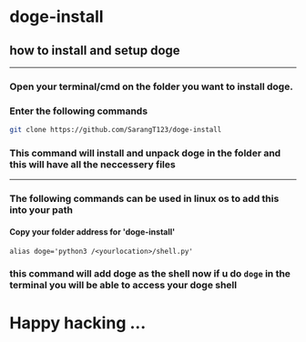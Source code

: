 # doge-install

## how to install and setup doge

-----

### Open your terminal/cmd on the folder you want to install doge.
### Enter the following commands
```bash
git clone https://github.com/SarangT123/doge-install
```
### This command will install and unpack doge in the folder and this will have all the neccessery files 

----

### The following commands can be used in linux os to add this into your path 

#### Copy your folder address for 'doge-install'

```
alias doge='python3 /<yourlocation>/shell.py'
```

### this command will add doge as the shell now if u do `doge` in the terminal you will be able to access your doge shell 


# Happy hacking ...



